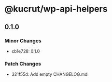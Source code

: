 # @kucrut/wp-api-helpers

## 0.1.0

### Minor Changes

- cb1e728: 0.1.0

### Patch Changes

- 321f55d: Add empty CHANGELOG.md
